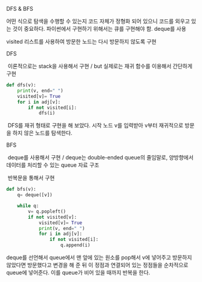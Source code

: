 DFS & BFS

어떤 식으로 탐색을 수행할 수 있는지 코드 자체가 정형화 되어 있으니 코드를 외우고 있는 것이 중요하다. 파이썬에서 구현하기 위해서는 큐를 구현해야 함. deque를 사용

visited 리스트를 사용하여 방문한 노드는 다시 방문하지 않도록 구현

 DFS

​	이론적으로는 stack을 사용해서 구현 / but 실제로는 재귀 함수를 이용해서 간단하게 구현

```python
def dfs(v):
    print(v, end=" ")
    visited[v]= True
    for i in adj[v]:
        if not visited[i]:
            dfs(i)
```

​	DFS를 재귀 형태로 구현을 해 보았다. 시작 노드 v를 입력받아 v부터 재귀적으로 방문을 하지 않은 	노드를 탐색한다.

BFS

​	deque를 사용해서 구현 / deque는 double-ended queue의 줄임말로, 양방향에서 데이터를 처리할 	수 있는 queue 자료 구조

​	반복문을 통해서 구현

```python
def bfs(v):
    q= deque([v])

    while q:
        v= q.popleft()
        if not visited[v]:
            visited[v]= True
            print(v, end=" ")
            for i in adj[v]:
                if not visited[i]:
                    q.append(i)
```

deque를 선언해서 queue에서 맨 앞에 있는 원소를 pop해서 v에 넣어주고 방문하지 않았다면 방문했다고 변경을 해 준 뒤 이 정점과 연결되어 있는 정점들을 순차적으로 queue에 넣어준다. 이를  queue가 비어 있을 때까지 반복을 한다.





 